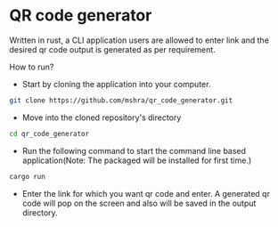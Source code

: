 # QR code generator

Written in rust, a CLI application users are allowed to enter link and the desired
qr code output is generated as per requirement.

How to run?

- Start by cloning the application into your computer.

```bash
git clone https://github.com/mshra/qr_code_generator.git
```

- Move into the cloned repository's directory

```bash
cd qr_code_generator
```

- Run the following command to start the command line based application(Note: The packaged will be installed for first time.)

```bash
cargo run
```

- Enter the link for which you want qr code and enter. A generated qr code will pop on the screen and also will be saved in the output directory.
